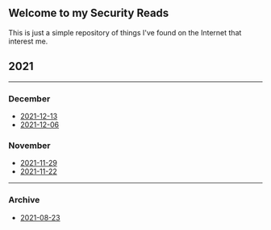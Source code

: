 ## Welcome to my Security Reads

This is just a simple repository of things I've found on the Internet that
interest me.



## 2021
----

### December

 * [2021-12-13](2021-12-13.md)
 * [2021-12-06](2021-12-06.md)

### November

 * [2021-11-29](2021-11-29.md)
 * [2021-11-22](2021-11-22.md)



----
### Archive

 * [2021-08-23](2021-08-23.md)
